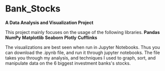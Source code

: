 # Bank_Stocks
**A Data Analysis and Visualization Project**


This project mainly focuses on the usage of the following libraries. 
**Pandas**
**NumPy**
**Matplotlib**
**Seaborn**
**Plotly**
**Cufflinks**


The visualizations are best seen when run in Jupyter Notebooks. Thus you can download the .ipynb file, and run it through jupyter notebooks. The file takes you through my analysis, and techniques I used to graph, sort, and manipulate data on the 6 biggest investment banks's stocks. 
